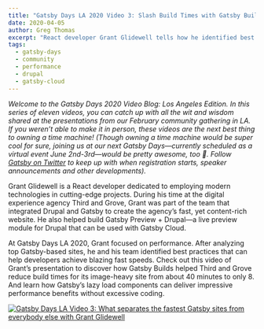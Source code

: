 ```yaml
---
title: "Gatsby Days LA 2020 Video 3: Slash Build Times with Gatsby Builds Best Practices"
date: 2020-04-05
author: Greg Thomas
excerpt: "React developer Grant Glidewell tells how he identified best practices for using Gatsby Builds to cut build time for image-heavy websites by a factor of five."
tags:
  - gatsby-days
  - community
  - performance
  - drupal
  - gatsby-cloud
---
```


_Welcome to the Gatsby Days 2020 Video Blog: Los Angeles Edition. In this series of eleven videos, you can catch up with all the wit and wisdom shared at the presentations from our February community gathering in LA. If you weren’t able to make it in person, these videos are the next best thing to owning a time machine! (Though owning a time machine would be super cool for sure, joining us at our next Gatsby Days—currently scheduled as a virtual event June 2nd-3rd—would be pretty awesome, too 💜. Follow [Gatsby on Twitter](https://twitter.com/gatsbyjs) to keep up with when registration starts, speaker announcements and other developments)._

Grant Glidewell is a React developer dedicated to employing modern technologies in cutting-edge projects. During his time at the digital experience agency Third and Grove, Grant was part of the team that integrated Drupal and Gatsby to create the agency’s fast, yet content-rich website. He also helped build Gatsby Preview + Drupal—a live preview module for Drupal that can be used with Gatsby Cloud.

At Gatsby Days LA 2020, Grant focused on performance. After analyzing top Gatsby-based sites, he and his team identified best practices that can help developers achieve blazing fast speeds. Check out this video of Grant’s presentation to discover how Gatsby Builds helped Third and Grove reduce build times for its image-heavy site from about 40 minutes to only 8. And learn how Gatsby’s lazy load components can deliver impressive performance benefits without excessive coding.

[![Gatsby Days LA Video 3: What separates the fastest Gatsby sites from everybody else with Grant Glidewell](https://res.cloudinary.com/marcomontalbano/image/upload/v1585858632/video_to_markdown/images/youtube--xMorT50I0cw-c05b58ac6eb4c4700831b2b3070cd403.jpg)](https://www.youtube.com/watch?v=xMorT50I0cw "Gatsby Days LA Video 3: What separates the fastest Gatsby sites from everybody else with Grant Glidewell")
